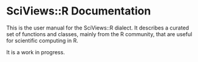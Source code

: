 # SciViews::R Documentation

This is the user manual for the SciViews::R dialect. It describes a curated set of functions and classes, mainly from the R community, that are useful for scientific computing in R.

It is a work in progress.
